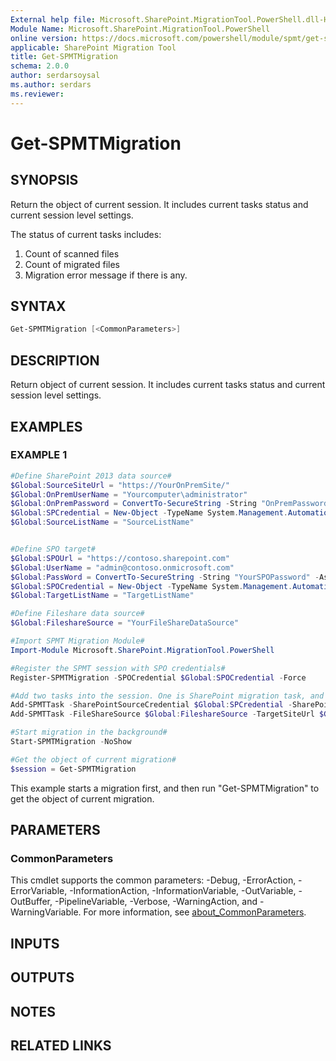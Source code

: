 ```yaml
---
External help file: Microsoft.SharePoint.MigrationTool.PowerShell.dll-Help.xml
Module Name: Microsoft.SharePoint.MigrationTool.PowerShell
online version: https://docs.microsoft.com/powershell/module/spmt/get-spmtmigration
applicable: SharePoint Migration Tool
title: Get-SPMTMigration
schema: 2.0.0
author: serdarsoysal
ms.author: serdars
ms.reviewer:
---
```


# Get-SPMTMigration

## SYNOPSIS
Return the object of current session. It includes current tasks status and current session level settings.

The status of current tasks includes:

1. Count of scanned files
2. Count of migrated files
3. Migration error message if there is any.

## SYNTAX

```powershell
Get-SPMTMigration [<CommonParameters>]
```

## DESCRIPTION
Return object of current session. 
It includes current tasks status and current session level settings.

## EXAMPLES

### EXAMPLE 1
```powershell
#Define SharePoint 2013 data source#
$Global:SourceSiteUrl = "https://YourOnPremSite/"
$Global:OnPremUserName = "Yourcomputer\administrator"
$Global:OnPremPassword = ConvertTo-SecureString -String "OnPremPassword" -AsPlainText -Force
$Global:SPCredential = New-Object -TypeName System.Management.Automation.PSCredential -ArgumentList $Global:OnPremUserName, $Global:OnPremPassword
$Global:SourceListName = "SourceListName"


#Define SPO target#
$Global:SPOUrl = "https://contoso.sharepoint.com"
$Global:UserName = "admin@contoso.onmicrosoft.com"
$Global:PassWord = ConvertTo-SecureString -String "YourSPOPassword" -AsPlainText -Force
$Global:SPOCredential = New-Object -TypeName System.Management.Automation.PSCredential -ArgumentList $Global:UserName, $Global:PassWord
$Global:TargetListName = "TargetListName"

#Define Fileshare data source#
$Global:FileshareSource = "YourFileShareDataSource"

#Import SPMT Migration Module#
Import-Module Microsoft.SharePoint.MigrationTool.PowerShell

#Register the SPMT session with SPO credentials#
Register-SPMTMigration -SPOCredential $Global:SPOCredential -Force

#Add two tasks into the session. One is SharePoint migration task, and another is File Share migration task.#
Add-SPMTTask -SharePointSourceCredential $Global:SPCredential -SharePointSourceSiteUrl $Global:SourceSiteUrl  -TargetSiteUrl $Global:SPOUrl -MigrateAll
Add-SPMTTask -FileShareSource $Global:FileshareSource -TargetSiteUrl $Global:SPOUrl -TargetList $Global:TargetListName

#Start migration in the background#
Start-SPMTMigration -NoShow

#Get the object of current migration#
$session = Get-SPMTMigration
```

This example starts a migration first, and then run "Get-SPMTMigration" to get the object of current migration.

## PARAMETERS

### CommonParameters
This cmdlet supports the common parameters: -Debug, -ErrorAction, -ErrorVariable, -InformationAction, -InformationVariable, -OutVariable, -OutBuffer, -PipelineVariable, -Verbose, -WarningAction, and -WarningVariable. For more information, see [about_CommonParameters](http://go.microsoft.com/fwlink/?LinkID=113216).

## INPUTS

## OUTPUTS

## NOTES

## RELATED LINKS